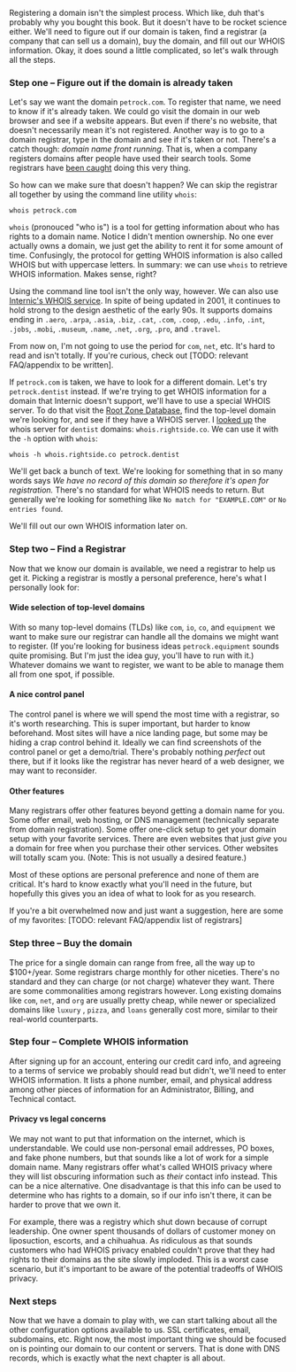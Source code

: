 Registering a domain isn't the simplest process. Which like, duh that's probably why you bought this book. But it doesn't have to be rocket science either. We'll need to figure out if our domain is taken, find a registrar (a company that can sell us a domain), buy the domain, and fill out our WHOIS information. Okay, it does sound a little complicated, so let's walk through all the steps.

### Step one – Figure out if the domain is already taken

Let's say we want the domain `petrock.com`. To register that name, we need to know if it's already taken. We could go visit the domain in our web browser and see if a website appears. But even if there's no website, that doesn't necessarily mean it's not registered. Another way is to go to a domain registrar, type in the domain and see if it's taken or not. There's a catch though: _domain name front running_. That is, when a company registers domains after people have used their search tools. Some registrars have [been caught](http://www.domainstate.com/industry-news-6/beware-dont-search-for-names-at-networksolutions-c-85864.html?s=) doing this very thing.

So how can we make sure that doesn't happen? We can skip the registrar all together by using the command line utility `whois`:

```shell
whois petrock.com
```

`whois` (pronouced "who is") is a tool for getting information about who has rights to a domain name. Notice I didn't mention ownership. No one ever actually owns a domain, we just get the ability to rent it for some amount of time. Confusingly, the protocol for getting WHOIS information is also called WHOIS but with uppercase letters. In summary: we can use `whois` to retrieve WHOIS information. Makes sense, right?

Using the command line tool isn't the only way, however. We can also use [Internic's WHOIS service](http://www.internic.net/whois.html). In spite of being updated in 2001, it continues to hold strong to the design aesthetic of the early 90s. It supports domains ending in `.aero`, `.arpa`, `.asia`, `.biz`, `.cat`, `.com`, `.coop`, `.edu`, `.info`, `.int`, `.jobs`, `.mobi`, `.museum`, `.name`, `.net`, `.org`, `.pro`, and `.travel`.

From now on, I'm not going to use the period for `com`, `net`, etc. It's hard to read and isn't totally. If you're curious, check out [TODO: relevant FAQ/appendix to be written].

If `petrock.com` is taken, we have to look for a different domain. Let's try `petrock.dentist` instead. If we're trying to get WHOIS information for a domain that Internic doesn't support, we'll have to use a special WHOIS server. To do that visit the [Root Zone Database](https://www.iana.org/domains/root/db), find the top-level domain we're looking for, and see if they have a WHOIS server. I [looked up](https://www.iana.org/domains/root/db/dentist.html) the whois server for `dentist` domains: `whois.rightside.co`. We can use it with the `-h` option with `whois`:

```
whois -h whois.rightside.co petrock.dentist
```

We'll get back a bunch of text. We're looking for something that in so many words says _We have no record of this domain so therefore it's open for registration._ There's no standard for what WHOIS needs to return. But generally we're looking for something like `No match for "EXAMPLE.COM"` or `No entries found`.

We'll fill out our own WHOIS information later on.

### Step two – Find a Registrar

Now that we know our domain is available, we need a registrar to help us get it. Picking a registrar is mostly a personal preference, here's what I personally look for:

#### Wide selection of top-level domains

With so many top-level domains (TLDs) like `com`, `io`, `co`, and `equipment` we want to make sure our registrar can handle all the domains we might want to register. (If you're looking for business ideas `petrock.equipment` sounds quite promising. But I'm just the idea guy, you'll have to run with it.) Whatever domains we want to register, we want to be able to manage them all from one spot, if possible.

#### A nice control panel

The control panel is where we will spend the most time with a registrar, so it's worth researching. This is super important, but harder to know beforehand. Most sites will have a nice landing page, but some may be hiding a crap control behind it. Ideally we can find screenshots of the control panel or get a demo/trial. There's probably nothing _perfect_ out there, but if it looks like the registrar has never heard of a web designer, we may want to reconsider.

#### Other features

Many registrars offer other features beyond getting a domain name for you. Some offer email, web hosting, or DNS management (technically separate from domain registration). Some offer one-click setup to get your domain setup with your favorite services. There are even websites that just _give_ you a domain for free when you purchase their other services. Other websites will totally scam you. (Note: This is not usually a desired feature.)

Most of these options are personal preference and none of them are critical. It's hard to know exactly what you'll need in the future, but hopefully this gives you an idea of what to look for as you research.

If you're a bit overwhelmed now and just want a suggestion, here are some of my favorites: [TODO: relevant FAQ/appendix list of registrars]

### Step three – Buy the domain

The price for a single domain can range from free, all the way up to $100+/year. Some registrars charge monthly for other niceties. There's no standard and they can charge (or not charge) whatever they want. There are some commonalities among registrars however. Long existing domains like `com`, `net`, and `org` are usually pretty cheap, while newer or specialized domains like `luxury` , `pizza`, and `loans` generally cost more, similar to their real-world counterparts.

### Step four – Complete WHOIS information

After signing up for an account, entering our credit card info, and agreeing to a terms of service we probably should read but didn't, we'll need to enter WHOIS information. It lists a phone number, email, and physical address among other pieces of information for an Administrator, Billing, and Technical contact.

#### Privacy vs legal concerns

We may not want to put that information on the internet, which is understandable. We could use non-personal email addresses, PO boxes, and fake phone numbers, but that sounds like a lot of work for a simple domain name. Many registrars offer what's called WHOIS privacy where they will list obscuring information such as _their_ contact info instead. This can be a nice alternative. One disadvantage is that this info can be used to determine who has rights to a domain, so if our info isn't there, it can be harder to prove that we own it.

For example, there was a registry which shut down because of corrupt leadership. One owner spent thousands of dollars of customer money on liposuction, escorts, and a chihuahua. As ridiculous as that sounds customers who had WHOIS privacy enabled couldn't prove that they had rights to their domains as the site slowly imploded. This is a worst case scenario, but it's important to be aware of the potential tradeoffs of WHOIS privacy.

### Next steps

Now that we have a domain to play with, we can start talking about all the other configuration options available to us. SSL certificates, email, subdomains, etc. Right now, the most important thing we should be focused on is pointing our domain to our content or servers. That is done with DNS records, which is exactly what the next chapter is all about.
